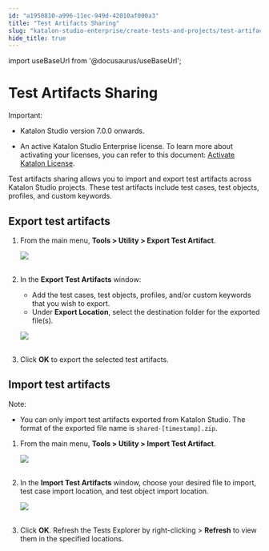```yaml
---
id: "a1950810-a996-11ec-949d-42010af000a3"
title: "Test Artifacts Sharing"
slug: "katalon-studio-enterprise/create-tests-and-projects/test-artifacts-sharing"
hide_title: true
---
```

import useBaseUrl from '@docusaurus/useBaseUrl';


# <a id="id" class="anchor_top_offset"/><a id="ariaid-title1" class="anchor_top_offset"/>Test Artifacts Sharing

<div xmlns="http://www.w3.org/1999/xhtml" className="note important note_important"><span className="note__title">Important:</span> <ul className="ul"><li className="li"><p className="p">Katalon Studio version 7.0.0 onwards.</p></li><li className="li"><p className="p">An active Katalon Studio Enterprise license. To
        learn more about activating your licenses, you can refer to this
        document: <a className="xref j-external-link" href="https://docs.katalon.com/katalon-studio/docs/activate-license.html#activate-a-license-with-internet-access" target="_blank">Activate
          Katalon License</a>.</p></li></ul>
</div>
<p xmlns="http://www.w3.org/1999/xhtml" className="p">Test artifacts sharing allows you to import and export test   artifacts across Katalon Studio projects. These test artifacts   include test cases, test objects, profiles, and custom   keywords.</p> 
    

## <a id="id_1" class="anchor_top_offset"/>Export test artifacts

    
      
<ol xmlns="http://www.w3.org/1999/xhtml" className="ol">   <li className="li">     <p className="p">From the main menu, <strong className="ph b">Tools &gt; Utility &gt; Export Test         Artifact</strong>.</p>     <p className="p">       <img className="image" height={150} src={useBaseUrl("https://github.com/katalon-studio/docs-images/raw/master/katalon-studio/docs/import-export-test-artifact/Export-test-artifact.png")} width={528} /><br /><br />     </p>   </li>   <li className="li">     <p className="p">In the <strong className="ph b">Export Test Artifacts</strong> window:</p>     <ul className="ul">       <li className="li">Add the test cases, test objects, profiles, and/or custom         keywords that you wish to export.</li>       <li className="li">Under <strong className="ph b">Export Location</strong>, select the destination         folder for the exported file(s).</li>     </ul>     <p className="p">       <img className="image" height={797} src={useBaseUrl("https://github.com/katalon-studio/docs-images/raw/master/katalon-studio/docs/import-export-test-artifact/export-test-artifacts.png")} width={497} /><br /><br />     </p>   </li>   <li className="li">     <p className="p">Click <strong className="ph b">OK</strong> to export the selected test       artifacts.</p>   </li> </ol> 
    
  

## <a id="id_2" class="anchor_top_offset"/>Import test artifacts

<div xmlns="http://www.w3.org/1999/xhtml" className="note note note_note"><span className="note__title">Note:</span> 
  <p className="p" /><div className="p"><ul className="ul"><li className="li"><p className="p">You can only import test artifacts exported from Katalon Studio.
          The format of the exported file name is
          <code className="ph codeph">shared-[timestamp].zip</code>.</p></li></ul></div>
</div>
<ol xmlns="http://www.w3.org/1999/xhtml" className="ol"><li className="li">     <p className="p">From the main menu, <strong className="ph b">Tools &gt; Utility &gt; Import Test         Artifact</strong>.</p>     <p className="p">       <img className="image" height={153} src={useBaseUrl("https://github.com/katalon-studio/docs-images/raw/master/katalon-studio/docs/import-export-test-artifact/Import-test-artifacts.png")} width={521} /><br /><br />     </p>   </li><li className="li">     <p className="p">In the <strong className="ph b">Import Test Artifacts</strong> window, choose       your desired file to import, test case import location, and test       object import location.</p>     <p className="p">       <img className="image" height={171} src={useBaseUrl("https://github.com/katalon-studio/docs-images/raw/master/katalon-studio/docs/import-export-test-artifact/import-test-artifact.png")} width={496} /><br /><br />     </p>   </li><li className="li">     <p className="p">Click <strong className="ph b">OK</strong>. Refresh the <span className="ph uicontrol">Tests Explorer</span> by       right-clicking &gt; <strong className="ph b">Refresh</strong> to view them in the       specified locations.</p>   </li></ol> 
